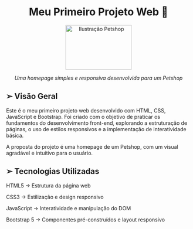 <div align="center"> <h1> Meu Primeiro Projeto Web 🐾 </h1> <img src="https://github.com/user-attachments/assets/a3f75e21-9e28-4812-aa22-793d17c2a920" alt="Ilustração Petshop" width="180" height="122"> <p><i>Uma homepage simples e responsiva desenvolvida para um Petshop</i></p> </div>

<h2>➢ Visão Geral </h2>

Este é o meu primeiro projeto web desenvolvido com HTML, CSS, JavaScript e Bootstrap.
Foi criado com o objetivo de praticar os fundamentos do desenvolvimento front-end, explorando a estruturação de páginas, o uso de estilos responsivos e a implementação de interatividade básica.

A proposta do projeto é uma homepage de um Petshop, com um visual agradável e intuitivo para o usuário.

<h2>➢ Tecnologias Utilizadas </h2>

HTML5 → Estrutura da página web

CSS3 → Estilização e design responsivo

JavaScript → Interatividade e manipulação do DOM

Bootstrap 5 → Componentes pré-construídos e layout responsivo
